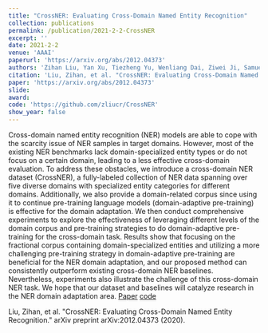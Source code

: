 ```yaml
---
title: "CrossNER: Evaluating Cross-Domain Named Entity Recognition"
collection: publications
permalink: /publication/2021-2-2-CrossNER
excerpt: ''
date: 2021-2-2
venue: 'AAAI'
paperurl: 'https://arxiv.org/abs/2012.04373'
authors: 'Zihan Liu, Yan Xu, Tiezheng Yu, Wenliang Dai, Ziwei Ji, Samuel Cahyawijaya, Andrea Madotto, Pascale Fung'
citation: 'Liu, Zihan, et al. "CrossNER: Evaluating Cross-Domain Named Entity Recognition." arXiv preprint arXiv:2012.04373 (2020).'
paper: 'https://arxiv.org/abs/2012.04373'
slide:
award:
code: 'https://github.com/zliucr/CrossNER'
show_year: false
---
```

Cross-domain named entity recognition (NER) models are able to cope with the scarcity issue of NER samples in target domains. However, most of the existing NER benchmarks lack domain-specialized entity types or do not focus on a certain domain, leading to a less effective cross-domain evaluation. To address these obstacles, we introduce a cross-domain NER dataset (CrossNER), a fully-labeled collection of NER data spanning over five diverse domains with specialized entity categories for different domains. Additionally, we also provide a domain-related corpus since using it to continue pre-training language models (domain-adaptive pre-training) is effective for the domain adaptation. We then conduct comprehensive experiments to explore the effectiveness of leveraging different levels of the domain corpus and pre-training strategies to do domain-adaptive pre-training for the cross-domain task. Results show that focusing on the fractional corpus containing domain-specialized entities and utilizing a more challenging pre-training strategy in domain-adaptive pre-training are beneficial for the NER domain adaptation, and our proposed method can consistently outperform existing cross-domain NER baselines. Nevertheless, experiments also illustrate the challenge of this cross-domain NER task. We hope that our dataset and baselines will catalyze research in the NER domain adaptation area.
[Paper](https://arxiv.org/abs/2012.04373)
[code](https://github.com/zliucr/CrossNER)

Liu, Zihan, et al. "CrossNER: Evaluating Cross-Domain Named Entity Recognition." arXiv preprint arXiv:2012.04373 (2020).